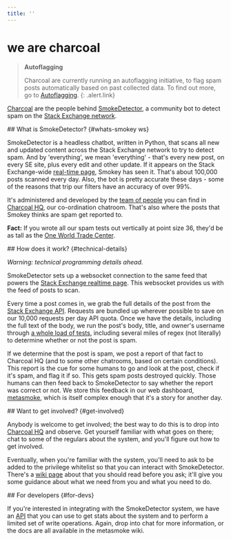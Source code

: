```yaml
---
title: ''
---
```


# we are charcoal

> **Autoflagging**
>
> Charcoal are currently running an autoflagging initiative, to flag spam posts automatically based on past collected data. To find out more, go to [Autoflagging](/flagging).
{: .alert.link}

[Charcoal](http://chat.stackexchange.com/rooms/11540) are the people behind [SmokeDetector](https://github.com/Charcoal-SE/SmokeDetector), a community bot to detect spam on the [Stack Exchange network](http://stackexchange.com).

<section>
## What is SmokeDetector? {#whats-smokey ws}

SmokeDetector is a headless chatbot, written in Python, that scans all new and updated content across the Stack Exchange network to try to detect spam. And by 'everything', we mean 'everything' - that's every new post, on every SE site, plus every edit and other update. If it appears on the Stack Exchange-wide [real-time page](http://stackexchange.com/questions?tab=realtime), Smokey has seen it. That's about 100,000 posts scanned every day. Also, the bot is pretty accurate these days - some of the reasons that trip our filters have an accuracy of over 99%.

It's administered and developed by the [team of people](/people) you can find in [Charcoal HQ](http://chat.stackexchange.com/rooms/11540), our co-ordination chatroom. That's also where the posts that Smokey thinks are spam get reported to.

**Fact:** If you wrote all our spam tests out vertically at point size 36, they'd be as tall as the [One World Trade Center](https://en.wikipedia.org/wiki/One_World_Trade_Center).
</section>
<section>
## How does it work? {#technical-details}

*Warning: technical programming details ahead.*

SmokeDetector sets up a websocket connection to the same feed that powers the [Stack Exchange realtime page](http://stackexchange.com/questions?tab=realtime). This websocket provides us with the feed of posts to scan.

Every time a post comes in, we grab the full details of the post from the [Stack Exchange API](https://api.stackexchange.com/docs). Requests are bundled up wherever possible to save on our 10,000 requests per day API quota. Once we have the details, including the full text of the body, we run the post's body, title, and owner's username through [a whole load of tests](https://github.com/Charcoal-SE/SmokeDetector/blob/master/findspam.py), including several miles of regex (not literally) to determine whether or not the post is spam.

If we determine that the post is spam, we post a report of that fact to Charcoal HQ (and to some other chatrooms, based on certain conditions). This report is the cue for some humans to go and look at the post, check if it's spam, and flag it if so. This gets spam posts destroyed quickly. Those humans can then feed back to SmokeDetector to say whether the report was correct or not. We store this feedback in our web dashboard, [metasmoke](https://metasmoke.erwaysoftware.com), which is itself complex enough that it's a story for another day.
</section>
<section>
## Want to get involved? {#get-involved}

Anybody is welcome to get involved; the best way to do this is to drop into [Charcoal HQ](http://chat.stackexchange.com/rooms/11540) and observe. Get yourself familiar with what goes on there; chat to some of the regulars about the system, and you'll figure out how to get involved.

Eventually, when you're familiar with the system, you'll need to ask to be added to the privilege whitelist so that you can interact with SmokeDetector. There's a [wiki page](https://github.com/Charcoal-SE/SmokeDetector/wiki/Privileges) about that you should read before you ask; it'll give you some guidance about what we need from you and what you need to do.
</section>
<section>
## For developers {#for-devs}

If you're interested in integrating with the SmokeDetector system, we have an [API](https://github.com/Charcoal-SE/metasmoke/wiki/API-Documentation) that you can use to get stats about the system and to perform a limited set of write operations. Again, drop into chat for more information, or the docs are all available in the metasmoke wiki.
</section>
